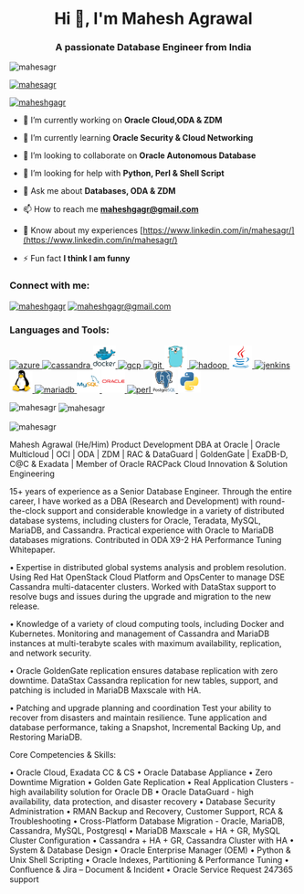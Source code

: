<h1 align="center">Hi 👋, I'm Mahesh Agrawal</h1>
<h3 align="center">A passionate Database Engineer from India</h3>

<p align="left"> <img src="https://komarev.com/ghpvc/?username=mahesagr&label=Profile%20views&color=0e75b6&style=flat" alt="mahesagr" /> </p>

<p align="left"> <a href="https://github.com/ryo-ma/github-profile-trophy"><img src="https://github-profile-trophy.vercel.app/?username=mahesagr" alt="mahesagr" /></a> </p>

<p align="left"> <a href="https://twitter.com/maheshgagr" target="blank"><img src="https://img.shields.io/twitter/follow/maheshgagr?logo=twitter&style=for-the-badge" alt="maheshgagr" /></a> </p>

- 🔭 I’m currently working on **Oracle Cloud,ODA & ZDM**

- 🌱 I’m currently learning **Oracle Security & Cloud Networking**

- 👯 I’m looking to collaborate on **Oracle Autonomous Database**

- 🤝 I’m looking for help with **Python, Perl & Shell Script**

- 💬 Ask me about **Databases, ODA & ZDM**

- 📫 How to reach me **maheshgagr@gmail.com**

- 📄 Know about my experiences [https://www.linkedin.com/in/mahesagr/](https://www.linkedin.com/in/mahesagr/)

- ⚡ Fun fact **I think I am funny**

<h3 align="left">Connect with me:</h3>
<p align="left">
<a href="https://twitter.com/maheshgagr" target="blank"><img align="center" src="https://raw.githubusercontent.com/rahuldkjain/github-profile-readme-generator/master/src/images/icons/Social/twitter.svg" alt="maheshgagr" height="30" width="40" /></a>
<a href="https://linkedin.com/in/maheshgagr@gmail.com" target="blank"><img align="center" src="https://raw.githubusercontent.com/rahuldkjain/github-profile-readme-generator/master/src/images/icons/Social/linked-in-alt.svg" alt="maheshgagr@gmail.com" height="30" width="40" /></a>
</p>

<h3 align="left">Languages and Tools:</h3>
<p align="left"> <a href="https://azure.microsoft.com/en-in/" target="_blank" rel="noreferrer"> <img src="https://www.vectorlogo.zone/logos/microsoft_azure/microsoft_azure-icon.svg" alt="azure" width="40" height="40"/> </a> <a href="https://cassandra.apache.org/" target="_blank" rel="noreferrer"> <img src="https://www.vectorlogo.zone/logos/apache_cassandra/apache_cassandra-icon.svg" alt="cassandra" width="40" height="40"/> </a> <a href="https://www.docker.com/" target="_blank" rel="noreferrer"> <img src="https://raw.githubusercontent.com/devicons/devicon/master/icons/docker/docker-original-wordmark.svg" alt="docker" width="40" height="40"/> </a> <a href="https://cloud.google.com" target="_blank" rel="noreferrer"> <img src="https://www.vectorlogo.zone/logos/google_cloud/google_cloud-icon.svg" alt="gcp" width="40" height="40"/> </a> <a href="https://git-scm.com/" target="_blank" rel="noreferrer"> <img src="https://www.vectorlogo.zone/logos/git-scm/git-scm-icon.svg" alt="git" width="40" height="40"/> </a> <a href="https://golang.org" target="_blank" rel="noreferrer"> <img src="https://raw.githubusercontent.com/devicons/devicon/master/icons/go/go-original.svg" alt="go" width="40" height="40"/> </a> <a href="https://hadoop.apache.org/" target="_blank" rel="noreferrer"> <img src="https://www.vectorlogo.zone/logos/apache_hadoop/apache_hadoop-icon.svg" alt="hadoop" width="40" height="40"/> </a> <a href="https://www.java.com" target="_blank" rel="noreferrer"> <img src="https://raw.githubusercontent.com/devicons/devicon/master/icons/java/java-original.svg" alt="java" width="40" height="40"/> </a> <a href="https://www.jenkins.io" target="_blank" rel="noreferrer"> <img src="https://www.vectorlogo.zone/logos/jenkins/jenkins-icon.svg" alt="jenkins" width="40" height="40"/> </a> <a href="https://www.linux.org/" target="_blank" rel="noreferrer"> <img src="https://raw.githubusercontent.com/devicons/devicon/master/icons/linux/linux-original.svg" alt="linux" width="40" height="40"/> </a> <a href="https://mariadb.org/" target="_blank" rel="noreferrer"> <img src="https://www.vectorlogo.zone/logos/mariadb/mariadb-icon.svg" alt="mariadb" width="40" height="40"/> </a> <a href="https://www.mysql.com/" target="_blank" rel="noreferrer"> <img src="https://raw.githubusercontent.com/devicons/devicon/master/icons/mysql/mysql-original-wordmark.svg" alt="mysql" width="40" height="40"/> </a> <a href="https://www.oracle.com/" target="_blank" rel="noreferrer"> <img src="https://raw.githubusercontent.com/devicons/devicon/master/icons/oracle/oracle-original.svg" alt="oracle" width="40" height="40"/> </a> <a href="https://www.perl.org/" target="_blank" rel="noreferrer"> <img src="https://api.iconify.design/logos-perl.svg" alt="perl" width="40" height="40"/> </a> <a href="https://www.postgresql.org" target="_blank" rel="noreferrer"> <img src="https://raw.githubusercontent.com/devicons/devicon/master/icons/postgresql/postgresql-original-wordmark.svg" alt="postgresql" width="40" height="40"/> </a> <a href="https://www.python.org" target="_blank" rel="noreferrer"> <img src="https://raw.githubusercontent.com/devicons/devicon/master/icons/python/python-original.svg" alt="python" width="40" height="40"/> </a> </p>

<p><img align="left" src="https://github-readme-stats.vercel.app/api/top-langs?username=mahesagr&show_icons=true&locale=en&layout=compact" alt="mahesagr" /></p>

<p>&nbsp;<img align="center" src="https://github-readme-stats.vercel.app/api?username=mahesagr&show_icons=true&locale=en" alt="mahesagr" /></p>

<p><img align="center" src="https://github-readme-streak-stats.herokuapp.com/?user=mahesagr&" alt="mahesagr" /></p>


Mahesh Agrawal (He/Him)
Product Development DBA at Oracle | Oracle Multicloud | OCI | ODA | ZDM | RAC & DataGuard | GoldenGate | ExaDB-D, C@C & Exadata | Member of Oracle RACPack Cloud Innovation & Solution Engineering


15+ years of experience as a Senior Database Engineer. Through the entire career, I have worked as a DBA (Research and Development) with round-the-clock support and considerable knowledge in a variety of distributed database systems, including clusters for Oracle, Teradata, MySQL, MariaDB, and Cassandra. Practical experience with Oracle to MariaDB databases migrations. Contributed in ODA X9-2 HA Performance Tuning Whitepaper.

• Expertise in distributed global systems analysis and problem resolution. Using Red Hat OpenStack Cloud Platform and OpsCenter to manage DSE Cassandra multi-datacenter clusters. Worked with DataStax support to resolve bugs and issues during the upgrade and migration to the new release.

• Knowledge of a variety of cloud computing tools, including Docker and Kubernetes. Monitoring and management of Cassandra and MariaDB instances at multi-terabyte scales with maximum availability, replication, and network security.

• Oracle GoldenGate replication ensures database replication with zero downtime. DataStax Cassandra replication for new tables, support, and patching is included in MariaDB Maxscale with HA.

• Patching and upgrade planning and coordination Test your ability to recover from disasters and maintain resilience. Tune application and database performance, taking a Snapshot, Incremental Backing Up, and Restoring MariaDB.

Core Competencies & Skills: 

• Oracle Cloud, Exadata CC & CS
• Oracle Database Appliance
• Zero Downtime Migration
• Golden Gate Replication
• Real Application Clusters - high availability solution for Oracle DB
• Oracle DataGuard - high availability, data protection, and disaster recovery
• Database Security Administration
• RMAN Backup and Recovery, Customer Support, RCA & Troubleshooting
• Cross-Platform Database Migration - Oracle, MariaDB, Cassandra, MySQL, Postgresql
• MariaDB Maxscale + HA + GR, MySQL Cluster Configuration
• Cassandra + HA + GR, Cassandra Cluster with HA 
• System & Database Design 
• Oracle Enterprise Manager (OEM) 
• Python & Unix Shell Scripting 
• Oracle Indexes, Partitioning & Performance Tuning
• Confluence & Jira – Document & Incident
• Oracle Service Request 24*7*365 support
